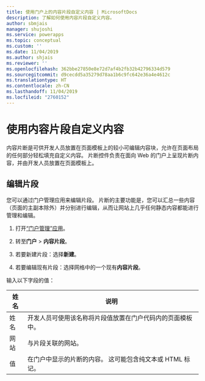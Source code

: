```yaml
---
title: 使用门户上的内容片段自定义内容 | MicrosoftDocs
description: 了解如何使用内容片段自定义内容。
author: sbmjais
manager: shujoshi
ms.service: powerapps
ms.topic: conceptual
ms.custom: ''
ms.date: 11/04/2019
ms.author: shjais
ms.reviewer: ''
ms.openlocfilehash: 362bbe27850e8e72d7af4b2fb32b42796334d579
ms.sourcegitcommit: d9cecdd5a35279d78aa1b6c9fc642e36a4e4612c
ms.translationtype: HT
ms.contentlocale: zh-CN
ms.lasthandoff: 11/04/2019
ms.locfileid: "2760152"
---
```

# <a name="customize-content-by-using-content-snippets"></a>使用内容片段自定义内容

内容片断是可供开发人员放置在页面模板上的较小可编辑内容块，允许在页面布局的任何部分轻松填充自定义内容。 片断控件负责在面向 Web 的门户上呈现片断内容，并由开发人员放置在页面模板上。

## <a name="edit-snippets"></a>编辑片段

您可以通过门户管理应用来编辑片段。 片断的主要功能是，您可以汇总一些内容（页面的主副本除外）并分别进行编辑，从而让网站上几乎任何静态内容都能进行管理和编辑。

1. 打开[“门户管理”应用](configure-portal.md)。

2.  转至**门户** > **内容片段**。

3.  若要新建片段：选择**新建**。

4.  若要编辑现有片段：选择网格中的一个现有**内容片段**。

输入以下字段的值：

| 姓名    | 说明                                                                                                   |
|---------|---------------------------------------------------------------------------------------------------------------|
| 姓名    | 开发人员可使用该名称将片段值放置在门户代码内的页面模板中。 |
| 网站 | 与片段关联的网站。                                                              |
| 值   | 在门户中显示的片断的内容。 这可能包含纯文本或 HTML 标记。         |



